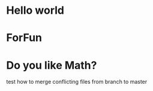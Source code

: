 # Hello world
# ForFun

# Do you like Math?
test how to merge conflicting files from branch to master
